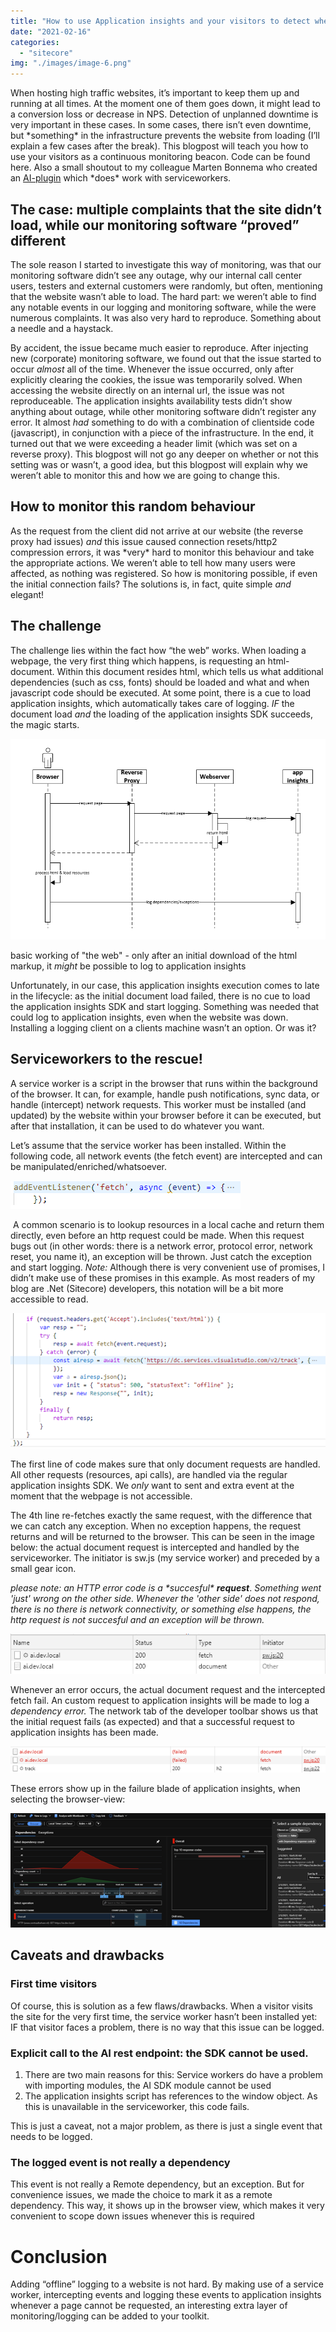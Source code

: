 ```yaml
---
title: "How to use Application insights and your visitors to detect when your site is offline"
date: "2021-02-16"
categories: 
  - "sitecore"
img: "./images/image-6.png"
---
```


When hosting high traffic websites, it’s important to keep them up and running at all times. At the moment one of them goes down, it might lead to a conversion loss or decrease in NPS. Detection of unplanned downtime is very important in these cases. In some cases, there isn’t even downtime, but \*something\* in the infrastructure prevents the website from loading (I’ll explain a few cases after the break). This blogpost will teach you how to use your visitors as a continuous monitoring beacon. Code can be found here. Also a small shoutout to my colleague Marten Bonnema who created an [AI-plugin](https://github.com/Pkiri/pwa-ai) which \*does\* work with serviceworkers.

## The case: multiple complaints that the site didn’t load, while our monitoring software “proved” different

The sole reason I started to investigate this way of monitoring, was that our monitoring software didn’t see any outage, why our internal call center users, testers and external customers were randomly, but often, mentioning that the website wasn’t able to load. The hard part: we weren’t able to find any notable events in our logging and monitoring software, while the were numerous complaints. It was also very hard to reproduce. Something about a needle and a haystack.

By accident, the issue became much easier to reproduce. After injecting new (corporate) monitoring software, we found out that the issue started to occur _almost_ all of the time. Whenever the issue occurred, only after explicitly clearing the cookies, the issue was temporarily solved. When accessing the website directly on an internal url, the issue was not reproduceable. The application insights availability tests didn’t show anything about outage, while other monitoring software didn’t register any error. It almost _had_ something to do with a combination of clientside code (javascript), in conjunction with a piece of the infrastructure. In the end, it turned out that we were exceeding a header limit (which was set on a reverse proxy). This blogpost will not go any deeper on whether or not this setting was or wasn’t, a good idea, but this blogpost will explain why we weren’t able to monitor this and how we are going to change this.

## How to monitor this random behaviour

As the request from the client did not arrive at our website (the reverse proxy had issues) _and_ this issue caused connection resets/http2 compression errors, it was \*very\* hard to monitor this behaviour and take the appropriate actions. We weren’t able to tell how many users were affected, as nothing was registered. So how is monitoring possible, if even the initial connection fails? The solutions is, in fact, quite simple _and_ elegant!

## The challenge

The challenge lies within the fact how “the web” works. When loading a webpage, the very first thing which happens, is requesting an html-document. Within this document resides html, which tells us what additional dependencies (such as css, fonts) should be loaded and what and when javascript code should be executed. At some point, there is a cue to load application insights, which automatically takes care of logging. _IF_ the document load _and_ the loading of the application insights SDK succeeds, the magic starts.

![](images/image.png)

basic working of "the web" - only after an initial download of the html markup, it _might_ be possible to log to application insights

Unfortunately, in our case, this application insights execution comes to late in the lifecycle: as the initial document load failed, there is no cue to load the application insights SDK and start logging. Something was needed that could log to application insights, even when the website was down. Installing a logging client on a clients machine wasn’t an option. Or was it?

## Serviceworkers to the rescue!

A service worker is a script in the browser that runs within the background of the browser. It can, for example, handle push notifications, sync data, or handle (intercept) network requests. This worker must be installed (and updated) by the website within your browser before it can be executed, but after that installation, it can be used to do whatever you want.

Let’s assume that the service worker has been installed. Within the following code, all network events (the fetch event) are intercepted and can be manipulated/enriched/whatsoever.

![](images/image-1.png)

 A common scenario is to lookup resources in a local cache and return them directly, even before an http request could be made. When this request bugs out (in other words: there is a network error, protocol error, network reset, you name it), an exception will be thrown. Just catch the exception and start logging. _Note:_ Although there is very convenient use of promises, I didn’t make use of these promises in this example. As most readers of my blog are .Net (Sitecore) developers, this notation will be a bit more accessible to read.

![](images/image-2.png)

The first line of code makes sure that only document requests are handled. All other requests (resources, api calls), are handled via the regular application insights SDK. We _only_ want to sent and extra event at the moment that the webpage is not accessible.

The 4th line re-fetches exactly the same request, with the difference that we can catch any exception. When no exception happens, the request returns and will be returned to the browser. This can be seen in the image below: the actual document request is intercepted and handled by the serviceworker. The initiator is sw.js (my service worker) and preceded by a small gear icon.

_please note: an HTTP error code is a \*succesful\* **request**_. _Something went 'just' wrong on the other side. Whenever the 'other side' does not respond, there is no there is network connectivity, or something else happens, the http request is not succesful and an exception will be thrown._

![](images/image-3.png)

Whenever an error occurs, the actual document request and the intercepted fetch fail. An custom request to application insights will be made to log a _dependency error._ The network tab of the developer toolbar shows us that the initial request fails (as expected) and that a successful request to application insights has been made.

![](images/image-4.png)

These errors show up in the failure blade of application insights, when selecting the browser-view:

![](images/image-5.png)

## Caveats and drawbacks

### First time visitors

Of course, this is solution as a few flaws/drawbacks. When a visitor visits the site for the very first time, the service worker hasn’t been installed yet: IF that visitor faces a problem, there is no way that this issue can be logged.

### Explicit call to the AI rest endpoint: the SDK cannot be used.

1. There are two main reasons for this: Service workers do have a problem with importing modules, the AI SDK module cannot be used
2. The application insights script has references to the window object. As this is unavailable in the serviceworker, this code fails.

This is just a caveat, not a major problem, as there is just a single event that needs to be logged.

### The logged event is not really a dependency

This event is not really a Remote dependency, but an exception. But for convenience issues, we made the choice to mark it as a remote dependency. This way, it shows up in the browser view, which makes it very convenient to scope down issues whenever this is required

# Conclusion

Adding “offline” logging to a website is not hard. By making use of a service worker, intercepting events and logging these events to application insights whenever a page cannot be requested, an interesting extra layer of monitoring/logging can be added to your toolkit.
